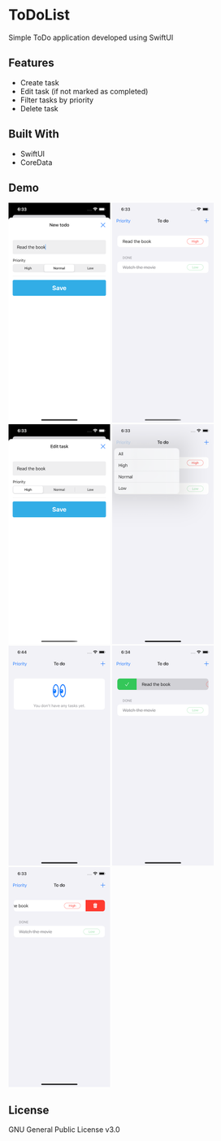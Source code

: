 # ToDoList
Simple ToDo application developed using SwiftUI

## Features

- Create task
- Edit task (if not marked as completed)
- Filter tasks by priority
- Delete task

## Built With

* SwiftUI
* CoreData

## Demo

<p>
<img src="./assets/NewTask.png" width=200>
<img src="./assets/MainScreen.png" width=200>
<img src="./assets/EditTask.png" width=200>
<img src="./assets/PriorityChange.png" width=200>
<img src="./assets/EmptyView.png" width=200>
<img src="./assets/Swipe-done.png" width=200>
<img src="./assets/Swipe-delete.png" width=200>
</p>

## License

GNU General Public License v3.0
